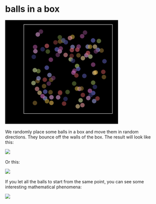 # balls in a box

![](100_particles_0001.png)

We randomly place some balls in a box and move them in random directions. They bounce off the walls of the box. The result will look like this:

![](movie2.gif)

Or this:

![](movie3.gif)

If you let all the balls to start from the same point, you can see some interesting mathematical phenomena:

![](movie4.gif)

